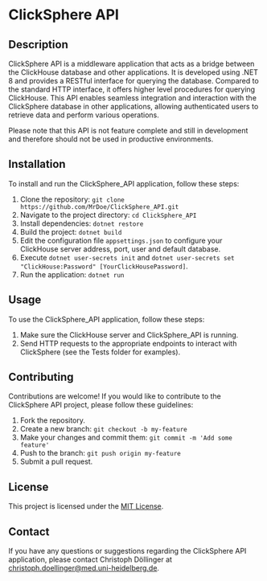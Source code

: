 # ClickSphere API

## Description

ClickSphere API is a middleware application that acts as a bridge between the ClickHouse database and other applications. It is developed using .NET 8 and provides a RESTful interface for querying the database. Compared to the standard HTTP interface, it offers higher level procedures for querying ClickHouse. This API enables seamless integration and interaction with the ClickSphere database in other applications, allowing authenticated users to retrieve data and perform various operations.

Please note that this API is not feature complete and still in development and therefore should not be used in productive environments.

## Installation

To install and run the ClickSphere_API application, follow these steps:

1. Clone the repository: `git clone https://github.com/MrDoe/ClickSphere_API.git`
2. Navigate to the project directory: `cd ClickSphere_API`
3. Install dependencies: `dotnet restore`
4. Build the project: `dotnet build`
5. Edit the configuration file `appsettings.json` to configure your ClickHouse server address, port, user and default database.
6. Execute `dotnet user-secrets init` and `dotnet user-secrets set "ClickHouse:Password" [YourClickHousePassword]`.
7. Run the application: `dotnet run`

## Usage

To use the ClickSphere_API application, follow these steps:

1. Make sure the ClickHouse server and ClickSphere_API is running.
2. Send HTTP requests to the appropriate endpoints to interact with ClickSphere (see the Tests folder for examples).

## Contributing

Contributions are welcome! If you would like to contribute to the ClickSphere API project, please follow these guidelines:

1. Fork the repository.
2. Create a new branch: `git checkout -b my-feature`
3. Make your changes and commit them: `git commit -m 'Add some feature'`
4. Push to the branch: `git push origin my-feature`
5. Submit a pull request.

## License

This project is licensed under the [MIT License](LICENSE).

## Contact

If you have any questions or suggestions regarding the ClickSphere API application, please contact Christoph Döllinger at <a href="mailto:christoph.doellinger&#64;med.uni-heidelberg.de">christoph.doellinger&#64;med.uni-heidelberg.de</a>.
